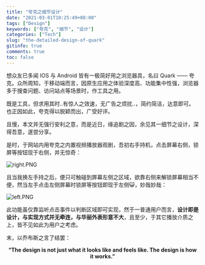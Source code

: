 ```yaml
---
title: "夸克之细节设计"
date: "2021-03-01T10:25:49+08:00"
tags: ["Design"]
keywords: ["夸克", "细节", "设计"]
categories: ["Tech"]
slug: "the-detailed-design-of-quark"
gitinfo: true
comments: true
toc: false
---
```


想众友已多闻 IOS 与 Android 皆有一极简好用之浏览器具，名曰 Quark —— 夸克。众所周知，于移动端而言，因原生应用之体验深度高、功能集中性强，浏览器多于搜查问题、访问站点等场景时，作工具之用。

既是工具，但求用其时..有惊人之效速，无广告之烦扰..，简约简洁，达意即可。也正因如此，夸克得以脱颖而出，广受好评。

且慢，本文并无强行安利之意，而是近日，缘追剧之因，余见其一细节之设计，深得吾意，遂尝分享。

是时，于网站内用夸克之内置视频播放器观剧，吾初右手持机，点击屏幕右侧，锁屏等按钮现于右侧，并无惊奇：

![right.PNG](/images/the-detailed-design-of-quark:right.PNG "锁屏等按钮位于右侧")

且当我换左手持之后，便只可触碰到屏幕左侧之区域，欲靠右侧来解锁屏幕相当不便，然当左手点击左侧屏幕时锁屏等按钮即现于左侧😺，妙哉妙哉：

![left.PNG](/images/the-detailed-design-of-quark:left.PNG "锁屏等按钮位于左侧")

此功能虽仅靠监听点击事件以判断区域即可实现，然于一普通用户而言，**设计即是设计，与实现方式并无牵连，与华丽外表形意不大**，且至少，于其它播放介质之上，皆不见如此为用户之考虑。

末，以乔布斯之言了结罢：

**<center>“The design is not just what it looks like and feels like. The design is how it works.”</center>**